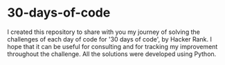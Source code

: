 # 30-days-of-code
I created this repository to share with you my journey of solving the challenges of each day of code for '30 days of code', by Hacker Rank. I hope that it can be useful for consulting and for tracking my improvement throughout the challenge. All the solutions were developed using Python.
